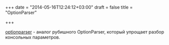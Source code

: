 +++
date = "2014-05-16T12:24:12+03:00"
draft = false
title = "OptionParser"

+++

<p><a href="https://github.com/speedata/optionparser">optionparser</a>&nbsp;- аналог рубишного&nbsp;OptionParser, который упрощает разбор консольных параметров.</p>

